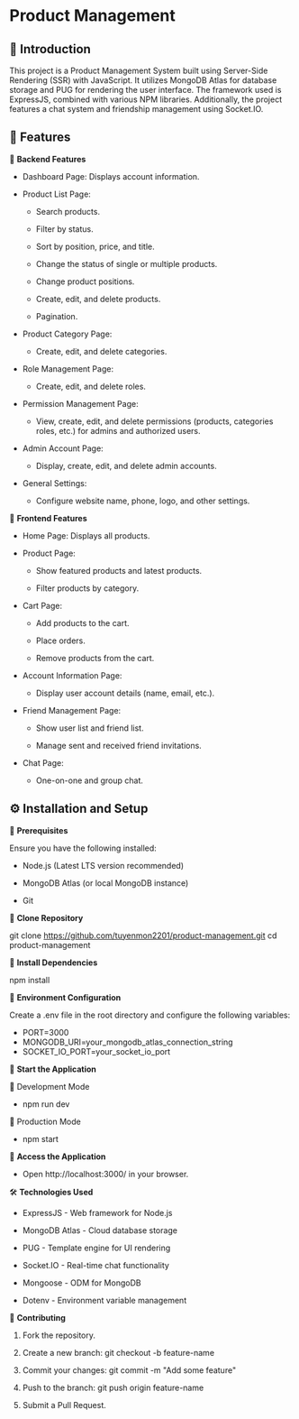 # **Product Management**

## 📝 **Introduction**

This project is a Product Management System built using Server-Side Rendering (SSR) with JavaScript. It utilizes MongoDB Atlas for database storage and PUG for rendering the user interface. The framework used is ExpressJS, combined with various NPM libraries. Additionally, the project features a chat system and friendship management using Socket.IO.

## 📌 **Features**

🔹 **Backend Features**

- Dashboard Page: Displays account information.

- Product List Page:

  - Search products.

  -  Filter by status.

  -  Sort by position, price, and title.

  -  Change the status of single or multiple products.

  -  Change product positions.

  -  Create, edit, and delete products.

  -  Pagination.

- Product Category Page:

  -  Create, edit, and delete categories.

- Role Management Page:

  -  Create, edit, and delete roles.

- Permission Management Page:

  -  View, create, edit, and delete permissions (products, categories roles, etc.) for admins and authorized users.

- Admin Account Page:

  -  Display, create, edit, and delete admin accounts.

- General Settings:

  -  Configure website name, phone, logo, and other settings.

🔹 **Frontend Features**

- Home Page: Displays all products.

- Product Page:

  -  Show featured products and latest products.

  -  Filter products by category.

- Cart Page:

  -  Add products to the cart.

  -  Place orders.

  -  Remove products from the cart.

- Account Information Page:

  -  Display user account details (name, email, etc.).

- Friend Management Page:

  -  Show user list and friend list.

  -  Manage sent and received friend invitations.

- Chat Page:

  -  One-on-one and group chat.

## ⚙️ **Installation and Setup**

📌 **Prerequisites**

Ensure you have the following installed:

- Node.js (Latest LTS version recommended)

- MongoDB Atlas (or local MongoDB instance)

- Git

📌 **Clone Repository**

git clone https://github.com/tuyenmon2201/product-management.git
cd product-management

📌 **Install Dependencies**

npm install

📌 **Environment Configuration**

Create a .env file in the root directory and configure the following variables:

- PORT=3000
- MONGODB_URI=your_mongodb_atlas_connection_string
- SOCKET_IO_PORT=your_socket_io_port

📌 **Start the Application**

🔹 Development Mode

- npm run dev

🔹 Production Mode

- npm start

📌 **Access the Application**

- Open http://localhost:3000/ in your browser.

🛠️ **Technologies Used**

- ExpressJS - Web framework for Node.js

- MongoDB Atlas - Cloud database storage

- PUG - Template engine for UI rendering

- Socket.IO - Real-time chat functionality

- Mongoose - ODM for MongoDB

- Dotenv - Environment variable management

🤝 **Contributing**

1. Fork the repository.

2. Create a new branch: git checkout -b feature-name

3. Commit your changes: git commit -m "Add some feature"

4. Push to the branch: git push origin feature-name

5. Submit a Pull Request.